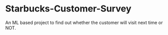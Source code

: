 # Starbucks-Customer-Survey
 An ML based project to find out whether the customer will visit next time or NOT.
